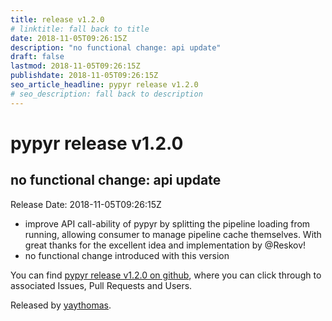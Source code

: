 ```yaml
---
title: release v1.2.0
# linktitle: fall back to title
date: 2018-11-05T09:26:15Z
description: "no functional change: api update"
draft: false
lastmod: 2018-11-05T09:26:15Z
publishdate: 2018-11-05T09:26:15Z
seo_article_headline: pypyr release v1.2.0
# seo_description: fall back to description
---
```

# pypyr release v1.2.0
## no functional change: api update
Release Date: 2018-11-05T09:26:15Z

- improve API call-ability of pypyr by splitting the pipeline loading from running, allowing consumer to manage pipeline cache themselves. With great thanks for the excellent idea and implementation by @Reskov!
- no functional change introduced with this version

You can find [pypyr release v1.2.0 on github](https://github.com/pypyr/pypyr-cli/releases/tag/v1.2.0), where you can 
click through to associated Issues, Pull Requests and Users.

Released by [yaythomas](https://github.com/yaythomas).


